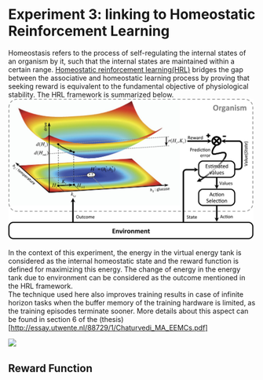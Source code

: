 # Experiment 3: linking to Homeostatic Reinforcement Learning
Homeostasis refers to the process of self-regulating the internal states of an organism by it, such that
the internal states are maintained within a certain range. [Homeostatic reinforcement learning(HRL)](https://elifesciences.org/articles/04811) bridges the gap between the associative and homeostatic learning process by proving that seeking reward is equivalent to the fundamental objective of physiological stability. The HRL framework is summarized below.  
<img src=imgs/HRL_framework.jpg width="500">  

In the context of this experiment, the energy in the virtual energy tank is considered as the internal homeostatic state and the reward function is defined for maximizing this energy. The change of energy in the energy tank due to environment can be considered as the outcome mentioned in the HRL framework.  
The technique used here also improves training results in case of infinite horizon tasks when the buffer memory of the training hardware is limited, as the training episodes terminate sooner. More details about this aspect can be found in section 6 of the (thesis)[http://essay.utwente.nl/88729/1/Chaturvedi_MA_EEMCs.pdf]

![](imgs/cheetah.gif)

## Reward Function

